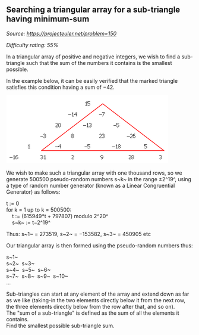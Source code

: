 Searching a triangular array for a sub-triangle having minimum-sum
------------------------------------------------------------------

*Source: https://projecteuler.net/problem=150*


*Difficulty rating: 55%*

In a triangular array of positive and negative integers, we wish to find
a sub-triangle such that the sum of the numbers it contains is the
smallest possible.

In the example below, it can be easily verified that the marked triangle
satisfies this condition having a sum of −42.

![](img/p150.gif)

We wish to make such a triangular array with one thousand rows, so we
generate 500500 pseudo-random numbers s~k~ in the range ±2^19^, using a
type of random number generator (known as a Linear Congruential
Generator) as follows:

t := 0\
 for k = 1 up to k = 500500:\
     t := (615949\*t + 797807) modulo 2^20^\
     s~k~ := t−2^19^

Thus: s~1~ = 273519, s~2~ = −153582, s~3~ = 450905 etc

Our triangular array is then formed using the pseudo-random numbers
thus:

s~1~\
 s~2~  s~3~\
 s~4~  s~5~  s~6~ \
 s~7~  s~8~  s~9~  s~10~\
 ...

Sub-triangles can start at any element of the array and extend down as
far as we like (taking-in the two elements directly below it from the
next row, the three elements directly below from the row after that, and
so on).\
 The "sum of a sub-triangle" is defined as the sum of all the elements
it contains.\
 Find the smallest possible sub-triangle sum.
